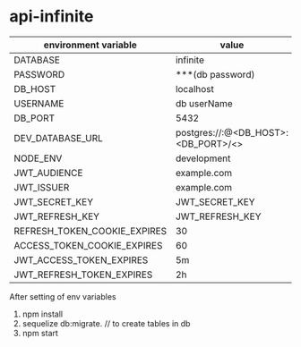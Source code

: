 # api-infinite






| environment variable         | value                                                   |
|------------------------------|---------------------------------------------------------|
| DATABASE                     | infinite                                                |
| PASSWORD                     | ***(db password)                                        |
| DB_HOST                      | localhost                                               |
| USERNAME                     | db userName                                             |
| DB_PORT                      | 5432                                                    |
| DEV_DATABASE_URL             | postgres://<USERNAME>:<PASSWORD>@<DB_HOST>:<DB_PORT>/<> |
| NODE_ENV                     | development                                             |
| JWT_AUDIENCE                 | example.com                                             |
| JWT_ISSUER                   | example.com                                             |
| JWT_SECRET_KEY               | JWT_SECRET_KEY                                          |
| JWT_REFRESH_KEY              | JWT_REFRESH_KEY                                         |
| REFRESH_TOKEN_COOKIE_EXPIRES | 30                                                      |
| ACCESS_TOKEN_COOKIE_EXPIRES  | 60                                                      |
| JWT_ACCESS_TOKEN_EXPIRES     | 5m                                                      |
| JWT_REFRESH_TOKEN_EXPIRES    | 2h                                                      |
  
  
After setting of env variables

1. npm install
2. sequelize db:migrate. // to create tables in db
3. npm start

